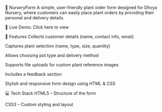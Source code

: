 🌱 NurseryForm
A simple, user-friendly plant order form designed for Dhvya Nursery, where customers can easily place plant orders by providing their personal and delivery details.

🔗 Live Demo: Click here to view

📌 Features
Collects customer details (name, contact info, email)

Captures plant selection (name, type, size, quantity)

Allows choosing pot type and delivery method

Supports file uploads for custom plant reference images

Includes a feedback section

Stylish and responsive form design using HTML & CSS

💻 Tech Stack
HTML5 – Structure of the form

CSS3 – Custom styling and layout

